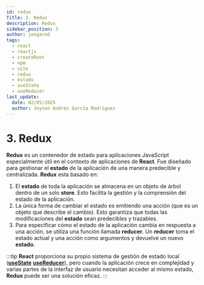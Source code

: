 ```yaml
---
id: redux
Title: 3. Redux
description: Redux
sidebar_position: 3
author: jeogarod
tags:
  - react
  - reactjs
  - createRoot
  - npm
  - vite
  - redux
  - estado
  - useState
  - useReducer
last_update:
  date: 02/05/2025
  author: Jeyson Andrés García Rodríguez
---
```


# 3. Redux

**Redux** es un contenedor de estado para aplicaciones JavaScript especialmente útil en el contexto de aplicaciones de **React**. Fue diseñado para gestionar el **estado** de la aplicación de una manera predecible y centralizada. **Redux** esta basado en:

1. El **estado** de toda la aplicación se almacena en un objeto de árbol dentro de un solo **store**. Esto facilita la gestión y la comprensión del estado de la aplicación. 
2. La única forma de cambiar el estado es emitiendo una acción (que es un objeto que describe el cambio). Esto garantiza que todas las modificaciones del **estado** sean predecibles y trazables. 
3. Para especificar cómo el estado de la aplicación cambia en respuesta a una acción, se utiliza una función llamada **reducer**. Un **reducer** toma el estado actual y una acción como argumentos y devuelve un nuevo **estado**. 

:::tip
**React** proporciona su propio sistema de gestión de estado local ([**useState**](/docs/programacion/reactjs/hooks/useState.md) [**useReducer**](/docs/programacion/reactjs/hooks/useReducer.md)), pero cuando la aplicación crece en complejidad y varias partes de la interfaz de usuario necesitan acceder al mismo estado, **Redux** puede ser una solución eficaz.
:::